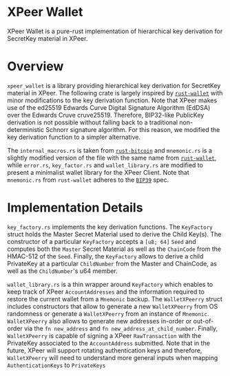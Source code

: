 # XPeer Wallet

XPeer Wallet is a pure-rust implementation of hierarchical key derivation for SecretKey material in XPeer.

# Overview

`xpeer_wallet` is a library providing hierarchical key derivation for SecretKey material in XPeer. The following crate is largely inspired by [`rust-wallet`](https://github.com/rust-bitcoin/rust-wallet) with minor modifications to the key derivation function. Note that XPeer makes use of the ed25519 Edwards Curve Digital Signature Algorithm (EdDSA) over the Edwards Cruve cruve25519. Therefore, BIP32-like PublicKey derivation is not possible without falling back to a traditional non-deterministic Schnorr signature algorithm. For this reason, we modified the key derivation function to a simpler alternative.

The `internal_macros.rs` is taken from [`rust-bitcoin`](https://github.com/rust-bitcoin/rust-bitcoin/blob/master/src/internal_macros.rs)  and `mnemonic.rs` is a slightly modified version of the file with the same name from [`rust-wallet`](https://github.com/rust-bitcoin/rust-wallet/blob/master/wallet/src/mnemonic.rs), while `error.rs`, `key_factor.rs` and `wallet_library.rs` are modified to present a minimalist wallet library for the XPeer Client. Note that `mnemonic.rs` from `rust-wallet` adheres to the [`BIP39`](https://github.com/bitcoin/bips/blob/master/bip-0039.mediawiki) spec.

# Implementation Details

`key_factory.rs` implements the key derivation functions. The `KeyFactory` struct holds the Master Secret Material used to derive the Child Key(s). The constructor of a particular `KeyFactory` accepts a `[u8; 64]` `Seed` and computes both the `Master` Secret Material as well as the `ChainCode` from the HMAC-512 of the `Seed`. Finally, the `KeyFactory` allows to derive a child PrivateKey at a particular `ChildNumber` from the Master and ChainCode, as well as the `ChildNumber`'s u64 member.

`wallet_library.rs` is a thin wrapper around `KeyFactory` which enables to keep track of XPeer `AccountAddresses` and the information required to restore the current wallet from a `Mnemonic` backup. The `WalletXPeerry` struct includes constructors that allow to generate a new `WalletXPeerry` from OS randomness or generate a `WalletXPeerry` from an instance of `Mnemonic`. `WalletXPeerry` also allows to generate new addresses in-order or out-of-order via the `fn new_address` and `fn new_address_at_child_number`. Finally, `WalletXPeerry` is capable of signing a XPeer `RawTransaction` with the PrivateKey associated to the `AccountAddress` submitted. Note that in the future, XPeer will support rotating authentication keys and therefore, `WalletXPeerry` will need to understand more general inputs when mapping `AuthenticationKeys` to `PrivateKeys`
